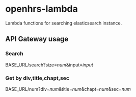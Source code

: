 # openhrs-lambda
Lambda functions for searching elasticsearch instance.

## API Gateway usage
### Search
BASE_URL/search?size=*num*&input=*input*
### Get by div,title,chapt,sec
BASE_URL/num?div=*num*&title=*num*&chapt=*num*&sec=*num*
